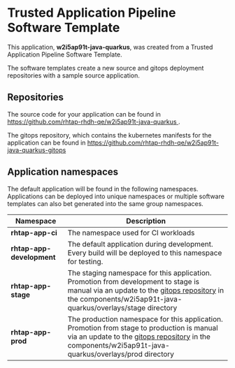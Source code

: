 # Trusted Application Pipeline Software Template

This application, **w2i5ap91t-java-quarkus**, was created from a Trusted Application Pipeline Software Template.

The software templates create a new source and gitops deployment repositories with a sample source application. 

## Repositories

The source code for your application can be found in [https://github.com/rhtap-rhdh-qe/w2i5ap91t-java-quarkus ](https://github.com/rhtap-rhdh-qe/w2i5ap91t-java-quarkus ).
 
The gitops repository, which contains the kubernetes manifests for the application can be found in 
[https://github.com/rhtap-rhdh-qe/w2i5ap91t-java-quarkus-gitops ](https://github.com/rhtap-rhdh-qe/w2i5ap91t-java-quarkus-gitops ) 

## Application namespaces 

The default application will be found in the following namespaces. Applications can be deployed into unique namespaces or multiple software templates can also bet generated into the same group namespaces.  

|  Namespace   |  Description   |  
| -------- | -------- |
| **rhtap-app-ci** | The namespace used for CI workloads |
| **rhtap-app-development** | The default application during development. Every build will be deployed to this namespace for testing. |
| **rhtap-app-stage** | The staging namespace for this application. Promotion from development to stage is manual via an update to the [gitops repository](https://github.com/rhtap-rhdh-qe/w2i5ap91t-java-quarkus-gitops ) in the components/w2i5ap91t-java-quarkus/overlays/stage directory |
| **rhtap-app-prod** | The production namespace for this application. Promotion from stage to production is manual via an update to the [gitops repository](https://github.com/rhtap-rhdh-qe/w2i5ap91t-java-quarkus-gitops ) in the components/w2i5ap91t-java-quarkus/overlays/prod directory |